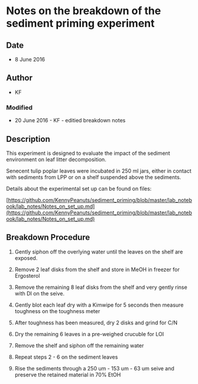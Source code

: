 # Notes on the breakdown of the sediment priming experiment

## Date

* 8 June 2016

## Author

* KF

### Modified

* 20 June 2016 - KF - editied breakdown notes

## Description

This experiment is designed to evaluate the impact of the sediment environment on leaf litter decomposition. 

Senecent tulip poplar leaves were incubated in 250 ml jars, either in contact with sediments from LPP or on a shelf suspended above the sediments.

Details about the experimental set up can be found on files:

[https://github.com/KennyPeanuts/sediment_priming/blob/master/lab_notebook/lab_notes/Notes_on_set_up.md](https://github.com/KennyPeanuts/sediment_priming/blob/master/lab_notebook/lab_notes/Notes_on_set_up.md)

## Breakdown Procedure 

1) Gently siphon off the overlying water until the leaves on the shelf are exposed.

2) Remove 2 leaf disks from the shelf and store in MeOH in freezer for Ergosterol

3) Remove the remaining 8 leaf disks from the shelf and very gently rinse with DI on the seive.

4) Gently blot each leaf dry with a Kimwipe for 5 seconds then measure toughness on the toughness meter

5) After toughness has been measured, dry 2 disks and grind for C/N

6) Dry the remaining 6 leaves in a pre-weighed crucuble for LOI

7) Remove the shelf and siphon off the remaining water

8) Repeat steps 2 - 6 on the sediment leaves

9) Rise the sediments through a 250 um - 153 um - 63 um seive and preserve the retained material in 70% EtOH


